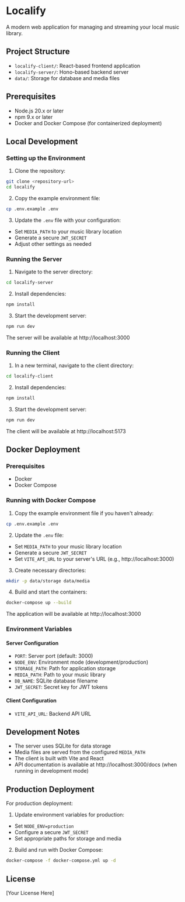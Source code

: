 # Localify

A modern web application for managing and streaming your local music library.

## Project Structure

- `localify-client/`: React-based frontend application
- `localify-server/`: Hono-based backend server
- `data/`: Storage for database and media files

## Prerequisites

- Node.js 20.x or later
- npm 9.x or later
- Docker and Docker Compose (for containerized deployment)

## Local Development

### Setting up the Environment

1. Clone the repository:
```bash
git clone <repository-url>
cd localify
```

2. Copy the example environment file:
```bash
cp .env.example .env
```

3. Update the `.env` file with your configuration:
- Set `MEDIA_PATH` to your music library location
- Generate a secure `JWT_SECRET`
- Adjust other settings as needed

### Running the Server

1. Navigate to the server directory:
```bash
cd localify-server
```

2. Install dependencies:
```bash
npm install
```

3. Start the development server:
```bash
npm run dev
```

The server will be available at http://localhost:3000

### Running the Client

1. In a new terminal, navigate to the client directory:
```bash
cd localify-client
```

2. Install dependencies:
```bash
npm install
```

3. Start the development server:
```bash
npm run dev
```

The client will be available at http://localhost:5173

## Docker Deployment

### Prerequisites
- Docker
- Docker Compose

### Running with Docker Compose

1. Copy the example environment file if you haven't already:
```bash
cp .env.example .env
```

2. Update the `.env` file:
- Set `MEDIA_PATH` to your music library location
- Generate a secure `JWT_SECRET`
- Set `VITE_API_URL` to your server's URL (e.g., http://localhost:3000)

3. Create necessary directories:
```bash
mkdir -p data/storage data/media
```

4. Build and start the containers:
```bash
docker-compose up --build
```

The application will be available at http://localhost:3000

### Environment Variables

#### Server Configuration
- `PORT`: Server port (default: 3000)
- `NODE_ENV`: Environment mode (development/production)
- `STORAGE_PATH`: Path for application storage
- `MEDIA_PATH`: Path to your music library
- `DB_NAME`: SQLite database filename
- `JWT_SECRET`: Secret key for JWT tokens

#### Client Configuration
- `VITE_API_URL`: Backend API URL

## Development Notes

- The server uses SQLite for data storage
- Media files are served from the configured `MEDIA_PATH`
- The client is built with Vite and React
- API documentation is available at http://localhost:3000/docs (when running in development mode)

## Production Deployment

For production deployment:

1. Update environment variables for production:
- Set `NODE_ENV=production`
- Configure a secure `JWT_SECRET`
- Set appropriate paths for storage and media

2. Build and run with Docker Compose:
```bash
docker-compose -f docker-compose.yml up -d
```

## License

[Your License Here]
